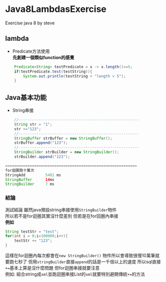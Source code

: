 # Java8LambdasExercise
Exercise java 8 by steve


## lambda
- Predicate方法使用  
**先創建一個類似function的感覺**  
```java
    Predicate<String> testPredicate = x -> x.length()>=5;
    if(testPredicate.test(testString)){
        System.out.println(testString + "length > 5");
    }
```   


## Java基本功能
- String串接  
```java  
    //------------------------------------------------------
    String str = "1";
    str +="123";
    //------------------------------------------------------
    StringBuffer strBuffer = new StringBuffer();
    strBuffer.append("123");
    //------------------------------------------------------
    StringBuilder strBuilder = new StringBuilder();
    strBuilder.append("123");  

===========================================================
for迴圈跑十萬次
StringAdd         5481 ms
StringBuffer      14ms
StringBuilder     7 ms
```
### 結論  
測試結論  雖然java預設string串接使用`StringBuilder`物件  
所以若不是for迴圈其實沒什麼差別 但若是在for回圈內串接  
**例如**  
```java  
String testStr = "test";
for(int i = 0;i<100000;i++){
    testStr += "123";
}
```  
這樣在for迴圈內每次都會在`new StringBuilder()`
物件所以會導致很慢10萬筆就要跑七秒了
但用`stringBuilder`直接`append`的話是一千倍以上的速度
所以sql直接`+=`基本上算是沒什麼問題 但for迴圈串接就要注意  
例如: 組合string成`xml`並跑迴圈串接List的`xml`就要特別避開傳統`+=`的方法

